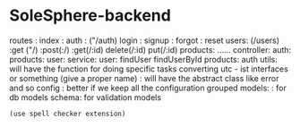 # SoleSphere-backend

routes : 
 index :
    auth : ("/auth)
        login
        : signup
        : forgot
        : reset
    users: (/users)
        :get ("/)
        :post(:/)
        :get(/:id)
        delete(/:id)
        put(/:id)
    products:
    ......
controller:
    auth:
    products:
    user:
service: 
    user:
        findUser
        findUserById
    products:
    auth
utils:
    will have the function for doing specific tasks
    converting utc - ist
interfaces or something (give a proper name)
    : will have the abstract class like error and so
config
    : better if we keep all the configuration grouped
models:
    : for db models
schema:
    for validation models




    (use spell checker extension)

